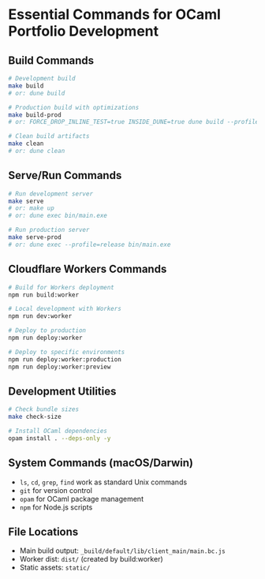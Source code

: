 # Essential Commands for OCaml Portfolio Development

## Build Commands
```bash
# Development build
make build
# or: dune build

# Production build with optimizations
make build-prod
# or: FORCE_DROP_INLINE_TEST=true INSIDE_DUNE=true dune build --profile=release

# Clean build artifacts
make clean
# or: dune clean
```

## Serve/Run Commands
```bash
# Run development server
make serve
# or: make up
# or: dune exec bin/main.exe

# Run production server
make serve-prod
# or: dune exec --profile=release bin/main.exe
```

## Cloudflare Workers Commands
```bash
# Build for Workers deployment
npm run build:worker

# Local development with Workers
npm run dev:worker

# Deploy to production
npm run deploy:worker

# Deploy to specific environments
npm run deploy:worker:production
npm run deploy:worker:preview
```

## Development Utilities
```bash
# Check bundle sizes
make check-size

# Install OCaml dependencies
opam install . --deps-only -y
```

## System Commands (macOS/Darwin)
- `ls`, `cd`, `grep`, `find` work as standard Unix commands
- `git` for version control
- `opam` for OCaml package management
- `npm` for Node.js scripts

## File Locations
- Main build output: `_build/default/lib/client_main/main.bc.js`
- Worker dist: `dist/` (created by build:worker)
- Static assets: `static/`